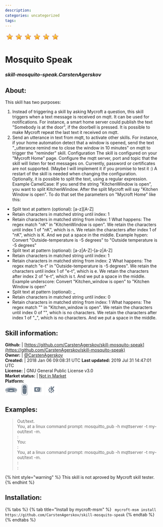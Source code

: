 ```yaml
--- 
description: 
categories: uncategorized   
tags:   
---
```


![](../.gitbook/assets/star.png)![](../.gitbook/assets/star.png)![](../.gitbook/assets/star.png)![](../.gitbook/assets/star.png)![](../.gitbook/assets/star.png)![](../.gitbook/assets/star.png)  
# Mosquito Speak  
### _skill-mosquito-speak.CarstenAgerskov_  
## About:  
This skill has two purposes:
1) Instead of triggering a skill by asking Mycroft a question, this skill triggers when a text message is received on mqtt.
It can be used for notifications. For instance, a smart home server could publish the text "Somebody is at the door", if the doorbell is pressed.
It is possible to make Mycroft repeat the last text it received on mqtt.
2) Send an utterance in text from mqtt, to activate other skills. For instance, if your
home automation detect that a window is opened, send the text "_utterance remind me to close the window in 10 minutes" on mqtt to
trigger the "reminder" skill.
Configuration
The skill is configured on your "Mycroft Home" page. Configure the mqtt server, port and topic that the skill will listen for text messages on.
Currently, password or certificates are not supported. (Maybe I will implement it if you promise to test it :)
A restart of the skill is needed when changing the configuration.
Optionally, it is possible to split the text, using a regular expression.
Example CamelCase: If you send the string "KitchenWindow is open",
you want to split KitchenWindow. After the split Mycroft will say "Kitchen Window is open". To do that set the parameters on "Mycroft Home" like this:
* Split text at pattern (optional): [a-z][A-Z]
* Retain characters in matched string until index: 1
* Retain characters in matched string from index: 1
What happens: The regex match "nK" in "KitchenWindow is open". We retain the characters until index 1 of "nK", which is n.
We retain the characters after index 1 of "nK", which is K. And we put a space in the middle.
Example hypen: Convert "Outside-temperature is -5 degrees" to "Outside temperature is -5 degrees"
* Split text at pattern (optional): [a-z|A-Z]-[a-z|A-Z]
* Retain characters in matched string until index: 1
* Retain characters in matched string from index: 2
What happens: The regex match "e-t" in "Outside-temperature is -5 degrees".  We retain the characters until index 1 of "e-t", which is e.
We retain the characters after index 2 of "e-t", which is t. And we put a space in the middle.
Example underscore: Convert "Kitchen_window is open" to "Kitchen Window is open"
* Split text at pattern (optional): _
* Retain characters in matched string until index: 0
* Retain characters in matched string from index: 1
What happens: The regex match "" in "Kitchen_window is open".  We retain the characters until index 0 of "", which is no characters.
We retain the characters after index 1 of "_", which is no characters. And we put a space in the middle.

## Skill information:  
**Github:** | [https://github.com/CarstenAgerskov/skill-mosquito-speak](https://github.com/CarstenAgerskov/skill-mosquito-speak)  
**Owner:** | [@CarstenAgerskov](https://github.com/CarstenAgerskov)  
**Created:** | 2018 Jan 06 09:08:31 UTC  **Last updated:** 2019 Jul 31 14:47:01 UTC  
**License:** | GNU General Public License v3.0  
**Market status:** | [Not in Market](https://market.mycroft.ai/skill/)  
**Platform:**  
 ![](../.gitbook/assets/mark-1-icon.png)  ![](../.gitbook/assets/mark-2-icon.png)  ![](../.gitbook/assets/picroft-icon.png)  ![](../.gitbook/assets/kde.png)   
## Examples:  
> Out/text.  
> You, at a linux command prompt: mosquitto_pub -h mqttserver -t my-out/text -m.  
> :  
> You:  
> :  
> You, at a linux command prompt: mosquitto_pub -h mqttserver -t my-out/text -m.  
> :  
> :  
  
{% hint style="warning" %}
This skill is not aproved by Mycroft skill tester.
{% endhint %}
    
## Installation:  
{% tabs %}
{% tab title="Install by mycroft-msm" %}
``` mycroft-msm install https://github.com/CarstenAgerskov/skill-mosquito-speak```
{% endtab %}
  {% endtabs %}
  